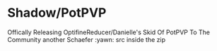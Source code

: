 # Shadow/PotPVP

Offically Releasing OptifineReducer/Danielle's Skid Of PotPVP To The Community another Schaefer :yawn: src inside the zip
